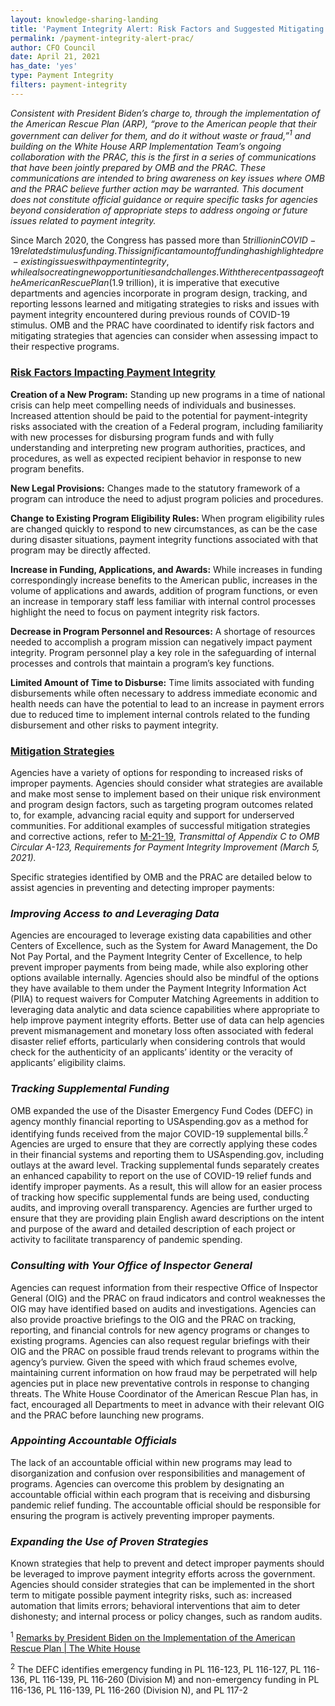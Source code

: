 ```yaml
---
layout: knowledge-sharing-landing
title: 'Payment Integrity Alert: Risk Factors and Suggested Mitigating Strategies from the Office of Management and Budget (OMB) Office of Federal Financial Management and the Pandemic Response Accountability Committee (PRAC)'
permalink: /payment-integrity-alert-prac/
author: CFO Council 
date: April 21, 2021
has_date: 'yes'
type: Payment Integrity
filters: payment-integrity
---
```

*Consistent with President Biden’s charge to, through the implementation of the American Rescue Plan (ARP), “prove to the American people that their government can deliver for them, and do it without waste or fraud,”<sup>1</sup>  and building on the White House ARP Implementation Team’s ongoing collaboration with the PRAC, this is the first in a series of communications that have been jointly prepared by OMB and the PRAC. These communications are intended to bring awareness on key issues where OMB and the PRAC believe further action may be warranted. This document does not constitute official guidance or require specific tasks for agencies beyond consideration of appropriate steps to address ongoing or future issues related to payment integrity.*

Since March 2020, the Congress has passed more than $5 trillion in COVID-19 related stimulus funding. This significant amount of funding has highlighted pre-existing issues with payment integrity, while also creating new opportunities and challenges. With the recent passage of the American Rescue Plan ($1.9 trillion), it is imperative that executive departments and agencies incorporate in program design, tracking, and reporting lessons learned and mitigating strategies to risks and issues with payment integrity encountered during previous rounds of COVID-19 stimulus. OMB and the PRAC have coordinated to identify risk factors and mitigating strategies that agencies can consider when assessing impact to their respective programs.

### <u>Risk Factors Impacting Payment Integrity</u>

<b>Creation of a New Program:</b> Standing up new programs in a time of national crisis can help meet compelling needs of individuals and businesses. Increased attention should be paid to the potential for payment-integrity risks associated with the creation of a Federal program, including familiarity with new processes for disbursing program funds and with fully understanding and interpreting new program authorities, practices, and procedures, as well as expected recipient behavior in response to new program benefits.  

<b>New Legal Provisions:</b> Changes made to the statutory framework of a program can introduce the need to adjust program policies and procedures.  

<b>Change to Existing Program Eligibility Rules:</b> When program eligibility rules are changed quickly to respond to new circumstances, as can be the case during disaster situations, payment integrity functions associated with that program may be directly affected.  

<b>Increase in Funding, Applications, and Awards:</b> While increases in funding correspondingly increase benefits to the American public, increases in the volume of applications and awards, addition of program functions, or even an increase in temporary staff less familiar with internal control processes highlight the need to focus on payment integrity risk factors. 

<b>Decrease in Program Personnel and Resources:</b> A shortage of resources needed to accomplish a program mission can negatively impact payment integrity. Program personnel play a key role in the safeguarding of internal processes and controls that maintain a program’s key functions.  


<b>Limited Amount of Time to Disburse:</b> Time limits associated with funding disbursements while often  necessary to address immediate economic and health needs can have the potential to lead to an increase in payment errors due to reduced time to implement internal controls related to the funding disbursement and other risks to payment integrity.  

### <u>Mitigation Strategies</u>

Agencies have a variety of options for responding to increased risks of improper payments. Agencies should consider what strategies are available and make most sense to implement based on their unique risk environment and program design factors, such as targeting program outcomes related to, for example, advancing racial equity and support for underserved communities. For additional examples of successful mitigation strategies and corrective actions, refer to <a href="https://www.whitehouse.gov/wp-content/uploads/2021/03/M-21-19.pdf">M-21-19</a>, *Transmittal of Appendix C to OMB Circular A-123, Requirements for Payment Integrity Improvement (March 5, 2021).* 

Specific strategies identified by OMB and the PRAC are detailed below to assist agencies in preventing and detecting improper payments:

### *Improving Access to and Leveraging Data*

Agencies are encouraged to leverage existing data capabilities and other Centers of Excellence, such as the System for Award Management, the Do Not Pay Portal, and the Payment Integrity Center of Excellence, to help prevent improper payments from being made, while also exploring other options available internally. Agencies should also be mindful of the options they have available to them under the Payment Integrity Information Act (PIIA) to request waivers for Computer Matching Agreements in addition to leveraging data analytic and data science capabilities where appropriate to help improve payment integrity efforts. Better use of data can help agencies prevent mismanagement and monetary loss often associated with federal disaster relief efforts, particularly when considering controls that would check for the authenticity of an applicants’ identity or the veracity of applicants’ eligibility claims.

### *Tracking Supplemental Funding*

OMB expanded the use of the Disaster Emergency Fund Codes (DEFC) in agency monthly financial reporting to USAspending.gov as a method for identifying funds received from the major COVID-19 supplemental bills.<sup>2</sup>  Agencies are urged to ensure that they are correctly applying these codes in their financial systems and reporting them to USAspending.gov, including outlays at the award level. Tracking supplemental funds separately creates an enhanced capability to report on the use of COVID-19 relief funds and identify improper payments. As a result, this will allow for an easier process of tracking how specific supplemental funds are being used, conducting audits, and improving overall transparency.  Agencies are further urged to ensure that they are providing plain English award descriptions on the intent and purpose of the award and detailed description of each project or activity to facilitate transparency of pandemic spending. 

### *Consulting with Your Office of Inspector General*

Agencies can request information from their respective Office of Inspector General (OIG) and the PRAC on fraud indicators and control weaknesses the OIG may have identified based on audits and investigations. Agencies can also provide proactive briefings to the OIG and the PRAC on tracking, reporting, and financial controls for new agency programs or changes to existing programs. Agencies can also request regular briefings with their OIG and the PRAC on possible fraud trends relevant to programs within the agency’s purview. Given the speed with which fraud schemes evolve, maintaining current information on how fraud may be perpetrated will help agencies put in place new preventative controls in response to changing threats. The White House Coordinator of the American Rescue Plan has, in fact, encouraged all Departments to meet in advance with their relevant OIG and the PRAC before launching new programs.

### *Appointing Accountable Officials*

The lack of an accountable official within new programs may lead to disorganization and confusion over responsibilities and management of programs. Agencies can overcome this problem by designating an accountable official within each program that is receiving and disbursing pandemic relief funding. The accountable official should be responsible for ensuring the program is actively preventing improper payments.

### *Expanding the Use of Proven Strategies* 

Known strategies that help to prevent and detect improper payments should be leveraged to improve payment integrity efforts across the government. Agencies should consider strategies that can be implemented in the short term to mitigate possible payment integrity risks, such as: increased automation that limits errors; behavioral interventions that aim to deter dishonesty; and internal process or policy changes, such as random audits.

<sup>1</sup> <a href="https://www.whitehouse.gov/briefing-room/speeches-remarks/2021/03/15/remarks-by-president-biden-on-the-implementation-of-the-american-rescue-plan/">Remarks by President Biden on the Implementation of the American Rescue Plan | The White House</a>

<sup>2</sup> The DEFC identifies emergency funding in PL 116-123, PL 116-127, PL 116-136, PL 116-139, PL 116-260 (Division M) and non-emergency funding in PL 116-136, PL 116-139, PL 116-260 (Division N), and PL 117-2